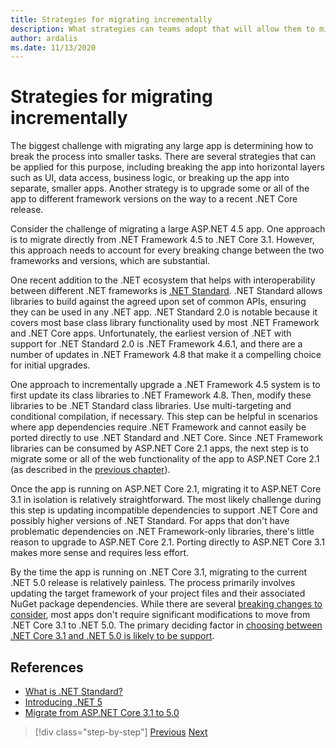 ```yaml
---
title: Strategies for migrating incrementally
description: What strategies can teams adopt that will allow them to migrate large apps from ASP.NET MVC to .NET Core in an incremental fashion?
author: ardalis
ms.date: 11/13/2020
---
```


# Strategies for migrating incrementally

The biggest challenge with migrating any large app is determining how to break the process into smaller tasks. There are several strategies that can be applied for this purpose, including breaking the app into horizontal layers such as UI, data access, business logic, or breaking up the app into separate, smaller apps. Another strategy is to upgrade some or all of the app to different framework versions on the way to a recent .NET Core release.

Consider the challenge of migrating a large ASP.NET 4.5 app. One approach is to migrate directly from .NET Framework 4.5 to .NET Core 3.1. However, this approach needs to account for every breaking change between the two frameworks and versions, which are substantial.

One recent addition to the .NET ecosystem that helps with interoperability between different .NET frameworks is [.NET Standard](https://dotnet.microsoft.com/platform/dotnet-standard). .NET Standard allows libraries to build against the agreed upon set of common APIs, ensuring they can be used in any .NET app. .NET Standard 2.0 is notable because it covers most base class library functionality used by most .NET Framework and .NET Core apps. Unfortunately, the earliest version of .NET with support for .NET Standard 2.0 is .NET Framework 4.6.1, and there are a number of updates in .NET Framework 4.8 that make it a compelling choice for initial upgrades.

One approach to incrementally upgrade a .NET Framework 4.5 system is to first update its class libraries to .NET Framework 4.8. Then, modify these libraries to be .NET Standard class libraries. Use multi-targeting and conditional compilation, if necessary. This step can be helpful in scenarios where app dependencies require .NET Framework and cannot easily be ported directly to use .NET Standard and .NET Core. Since .NET Framework libraries can be consumed by ASP.NET Core 2.1 apps, the next step is to migrate some or all of the web functionality of the app to ASP.NET Core 2.1 (as described in the [previous chapter](choose-net-core-version.md)).

Once the app is running on ASP.NET Core 2.1, migrating it to ASP.NET Core 3.1 in isolation is relatively straightforward. The most likely challenge during this step is updating incompatible dependencies to support .NET Core and possibly higher versions of .NET Standard. For apps that don't have problematic dependencies on .NET Framework-only libraries, there's little reason to upgrade to ASP.NET Core 2.1. Porting directly to ASP.NET Core 3.1 makes more sense and requires less effort.

By the time the app is running on .NET Core 3.1, migrating to the current .NET 5.0 release is relatively painless. The process primarily involves updating the target framework of your project files and their associated NuGet package dependencies. While there are several [breaking changes to consider](/dotnet/core/compatibility/3.1-5.0), most apps don't require significant modifications to move from .NET Core 3.1 to .NET 5.0. The primary deciding factor in [choosing between .NET Core 3.1 and .NET 5.0 is likely to be support](choose-net-core-version.md).

## References

- [What is .NET Standard?](https://dotnet.microsoft.com/platform/dotnet-standard)
- [Introducing .NET 5](https://devblogs.microsoft.com/dotnet/introducing-net-5/)
- [Migrate from ASP.NET Core 3.1 to 5.0](https://docs.microsoft.com/aspnet/core/migration/31-to-50)

>[!div class="step-by-step"]
>[Previous](choose-net-core-version.md)
>[Next](migrate-web-forms.md)
